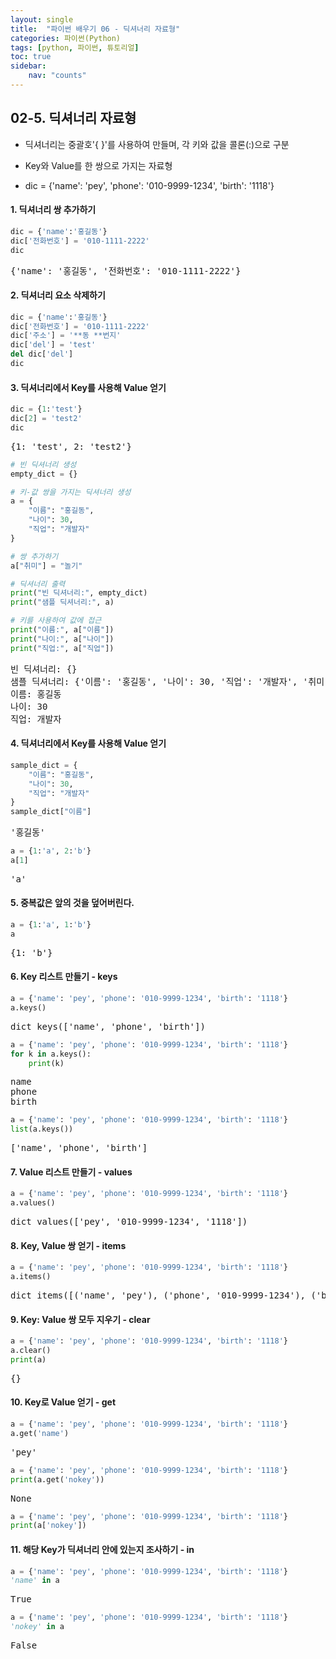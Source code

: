 ```yaml
---
layout: single
title:  "파이썬 배우기 06 - 딕셔너리 자료형"
categories: 파이썬(Python)
tags: [python, 파이썬, 튜토리얼]
toc: true
sidebar:
    nav: "counts"
---
```


<head>
  <style>
    table.dataframe {
      white-space: normal;
      width: 100%;
      height: 240px;
      display: block;
      overflow: auto;
      font-family: Arial, sans-serif;
      font-size: 0.9rem;
      line-height: 20px;
      text-align: center;
      border: 0px !important;
    }

    table.dataframe th {
      text-align: center;
      font-weight: bold;
      padding: 8px;
    }

    table.dataframe td {
      text-align: center;
      padding: 8px;
    }

    table.dataframe tr:hover {
      background: #b8d1f3; 
    }

    .output_prompt {
      overflow: auto;
      font-size: 0.9rem;
      line-height: 1.45;
      border-radius: 0.3rem;
      -webkit-overflow-scrolling: touch;
      padding: 0.8rem;
      margin-top: 0;
      margin-bottom: 15px;
      font: 1rem Consolas, "Liberation Mono", Menlo, Courier, monospace;
      color: $code-text-color;
      border: solid 1px $border-color;
      border-radius: 0.3rem;
      word-break: normal;
      white-space: pre;
    }

  .dataframe tbody tr th:only-of-type {
      vertical-align: middle;
  }

  .dataframe tbody tr th {
      vertical-align: top;
  }

  .dataframe thead th {
      text-align: center !important;
      padding: 8px;
  }

  .page__content p {
      margin: 0 0 0px !important;
  }

  .page__content p > strong {
    font-size: 0.8rem !important;
  }

  </style>
</head>


## 02-5. 딕셔너리 자료형

- 딕셔너리는 중괄호'{ }'를 사용하여 만들며, 각 키와 값을 콜론(:)으로 구분

- Key와 Value를 한 쌍으로 가지는 자료형

- dic = {'name': 'pey', 'phone': '010-9999-1234', 'birth': '1118'}


#### 1. 딕셔너리 쌍 추가하기



```python
dic = {'name':'홍길동'}
dic['전화번호'] = '010-1111-2222'
dic
```

<pre>
{'name': '홍길동', '전화번호': '010-1111-2222'}
</pre>
#### 2. 딕셔너리 요소 삭제하기



```python
dic = {'name':'홍길동'}
dic['전화번호'] = '010-1111-2222'
dic['주소'] = '**동 **번지'
dic['del'] = 'test'
del dic['del']
dic
```

#### 3. 딕셔너리에서 Key를 사용해 Value 얻기



```python
dic = {1:'test'}
dic[2] = 'test2'
dic
```

<pre>
{1: 'test', 2: 'test2'}
</pre>

```python
# 빈 딕셔너리 생성
empty_dict = {}

# 키-값 쌍을 가지는 딕셔너리 생성
a = {
    "이름": "홍길동",
    "나이": 30,
    "직업": "개발자"
}

# 쌍 추가하기
a["취미"] = "놀기"

# 딕셔너리 출력
print("빈 딕셔너리:", empty_dict)
print("샘플 딕셔너리:", a)

# 키를 사용하여 값에 접근
print("이름:", a["이름"])
print("나이:", a["나이"])
print("직업:", a["직업"])

```

<pre>
빈 딕셔너리: {}
샘플 딕셔너리: {'이름': '홍길동', '나이': 30, '직업': '개발자', '취미': '놀기'}
이름: 홍길동
나이: 30
직업: 개발자
</pre>


#### 4. 딕셔너리에서 Key를 사용해 Value 얻기



```python
sample_dict = {
    "이름": "홍길동",
    "나이": 30,
    "직업": "개발자"
}
sample_dict["이름"]
```

<pre>
'홍길동'
</pre>

```python
a = {1:'a', 2:'b'}
a[1]
```

<pre>
'a'
</pre>

#### 5. 중복값은 앞의 것을 덮어버린다.



```python
a = {1:'a', 1:'b'}
a
```

<pre>
{1: 'b'}
</pre>

#### 6. Key 리스트 만들기 - keys



```python
a = {'name': 'pey', 'phone': '010-9999-1234', 'birth': '1118'}
a.keys()
```

<pre>
dict_keys(['name', 'phone', 'birth'])
</pre>

```python
a = {'name': 'pey', 'phone': '010-9999-1234', 'birth': '1118'}
for k in a.keys():
    print(k)
```

<pre>
name
phone
birth
</pre>

```python
a = {'name': 'pey', 'phone': '010-9999-1234', 'birth': '1118'}
list(a.keys())
```

<pre>
['name', 'phone', 'birth']
</pre>

#### 7. Value 리스트 만들기 - values



```python
a = {'name': 'pey', 'phone': '010-9999-1234', 'birth': '1118'}
a.values()
```

<pre>
dict_values(['pey', '010-9999-1234', '1118'])
</pre>

#### 8. Key, Value 쌍 얻기 - items



```python
a = {'name': 'pey', 'phone': '010-9999-1234', 'birth': '1118'}
a.items()
```

<pre>
dict_items([('name', 'pey'), ('phone', '010-9999-1234'), ('birth', '1118')])
</pre>

#### 9. Key: Value 쌍 모두 지우기 - clear



```python
a = {'name': 'pey', 'phone': '010-9999-1234', 'birth': '1118'}
a.clear()
print(a)
```

<pre>
{}
</pre>


#### 10. Key로 Value 얻기 - get



```python
a = {'name': 'pey', 'phone': '010-9999-1234', 'birth': '1118'}
a.get('name')
```

<pre>
'pey'
</pre>

```python
a = {'name': 'pey', 'phone': '010-9999-1234', 'birth': '1118'}
print(a.get('nokey'))
```

<pre>
None
</pre>

```python
a = {'name': 'pey', 'phone': '010-9999-1234', 'birth': '1118'}
print(a['nokey'])
```

#### 11. 해당 Key가 딕셔너리 안에 있는지 조사하기 - in



```python
a = {'name': 'pey', 'phone': '010-9999-1234', 'birth': '1118'}
'name' in a
```

<pre>
True
</pre>

```python
a = {'name': 'pey', 'phone': '010-9999-1234', 'birth': '1118'}
'nokey' in a
```

<pre>
False
</pre>
